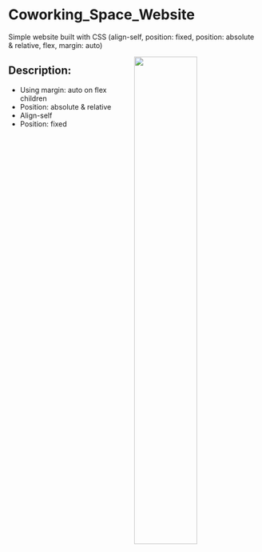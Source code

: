 # Coworking_Space_Website
Simple website built with CSS (align-self, position: fixed, position: absolute &amp; relative, flex, margin: auto)

<img  align="right" width="50%" src="https://user-images.githubusercontent.com/82247833/203199582-517d1b9e-55f0-458f-a943-4cbfe36814c0.jpeg"/>

## Description: 

* Using margin: auto on flex children
* Position: absolute & relative
* Align-self
* Position: fixed



